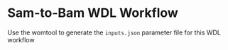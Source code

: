 # Sam-to-Bam WDL Workflow

Use the womtool to generate the `inputs.json` parameter file for this WDL workflow

